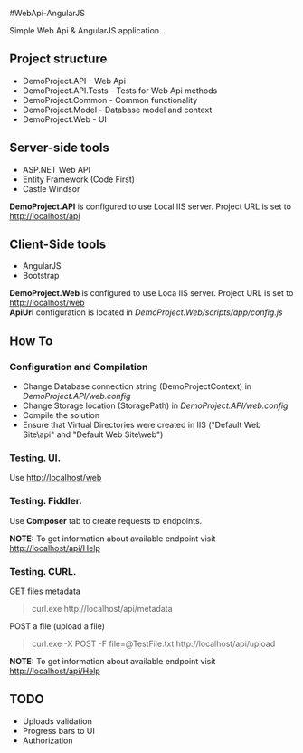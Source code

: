 #WebApi-AngularJS

Simple Web Api & AngularJS application.



## Project structure

- DemoProject.API - Web Api
- DemoProject.API.Tests - Tests for Web Api methods
- DemoProject.Common - Common functionality
- DemoProject.Model - Database model and context
- DemoProject.Web - UI



## Server-side tools

- ASP.NET Web API
- Entity Framework (Code First)
- Castle Windsor

__DemoProject.API__ is configured to use Local IIS server. Project URL is set to [http://localhost/api](http://localhost/api)



## Client-Side tools

- AngularJS
- Bootstrap

__DemoProject.Web__ is configured to use Loca IIS server. Project URL is set to [http://localhost/web](http://localhost/web)  
__ApiUrl__ configuration is located in _DemoProject.Web/scripts/app/config.js_



## How To



### Configuration and Compilation

- Change Database connection string (DemoProjectContext) in _DemoProject.API/web.config_
- Change Storage location (StoragePath) in _DemoProject.API/web.config_
- Compile the solution
- Ensure that Virtual Directories were created in IIS ("Default Web Site\api" and "Default Web Site\web")



### Testing. UI.

Use [http://localhost/web](http://localhost/web)



### Testing. Fiddler.

Use __Composer__ tab to create requests to endpoints.  

__NOTE:__ To get information about available endpoint visit [http://localhost/api/Help](http://localhost/api/Help)



### Testing. CURL.

GET files metadata

>curl.exe http://localhost/api/metadata

POST a file (upload a file)

>curl.exe -X POST -F file=@TestFile.txt http://localhost/api/upload

__NOTE:__ To get information about available endpoint visit [http://localhost/api/Help](http://localhost/api/Help)



## TODO

- Uploads validation
- Progress bars to UI
- Authorization
